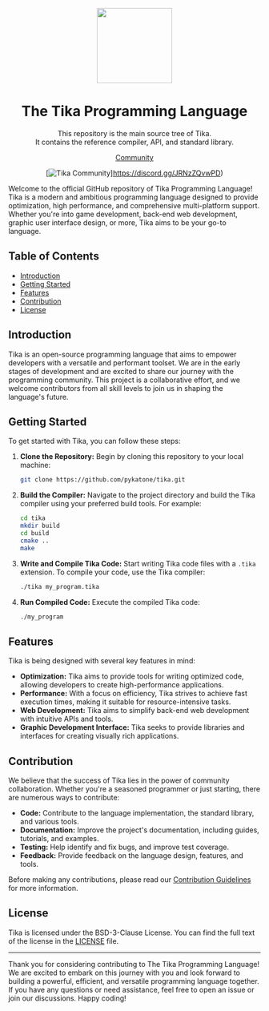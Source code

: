 <div align="center">
<p>
    <img width="150" src="https://github.com/Pykatone/tika/assets/83366765/50559462-3a92-4b0b-b0b8-39a9866234b9">
</p>
<h1>The Tika Programming Language</h1>

This repository is the main source tree of Tika. \
It contains the reference compiler, API, and standard library.

[Community](https://github.com/pykatone/tika/wiki)

[![Tika Community](https://dcbadge.vercel.app/api/server/wJyURhhc7r?style=flat)]https://discord.gg/JRNzZQvwPD)

</strong>

</div>
Welcome to the official GitHub repository of Tika Programming Language! Tika is a modern and ambitious programming language designed to provide optimization, high performance, and comprehensive multi-platform support. Whether you're into game development, back-end web development, graphic user interface design, or more, Tika aims to be your go-to language.

## Table of Contents

- [Introduction](#introduction)
- [Getting Started](#getting-started)
- [Features](#features)
- [Contribution](#contribution)
- [License](#license)

## Introduction

Tika is an open-source programming language that aims to empower developers with a versatile and performant toolset. We are in the early stages of development and are excited to share our journey with the programming community. This project is a collaborative effort, and we welcome contributors from all skill levels to join us in shaping the language's future.

## Getting Started

To get started with Tika, you can follow these steps:

1. **Clone the Repository:** Begin by cloning this repository to your local machine:

   ```bash
   git clone https://github.com/pykatone/tika.git
   ```

2. **Build the Compiler:** Navigate to the project directory and build the Tika compiler using your preferred build tools. For example:

   ```bash
   cd tika
   mkdir build
   cd build
   cmake ..
   make
   ```

3. **Write and Compile Tika Code:** Start writing Tika code files with a `.tika` extension. To compile your code, use the Tika compiler:

   ```bash
   ./tika my_program.tika
   ```

4. **Run Compiled Code:** Execute the compiled Tika code:

   ```bash
   ./my_program
   ```

## Features

Tika is being designed with several key features in mind:

- **Optimization:** Tika aims to provide tools for writing optimized code, allowing developers to create high-performance applications.
- **Performance:** With a focus on efficiency, Tika strives to achieve fast execution times, making it suitable for resource-intensive tasks.
- **Web Development:** Tika aims to simplify back-end web development with intuitive APIs and tools.
- **Graphic Development Interface:** Tika seeks to provide libraries and interfaces for creating visually rich applications.

## Contribution

We believe that the success of Tika lies in the power of community collaboration. Whether you're a seasoned programmer or just starting, there are numerous ways to contribute:

- **Code:** Contribute to the language implementation, the standard library, and various tools.
- **Documentation:** Improve the project's documentation, including guides, tutorials, and examples.
- **Testing:** Help identify and fix bugs, and improve test coverage.
- **Feedback:** Provide feedback on the language design, features, and tools.

Before making any contributions, please read our [Contribution Guidelines](CONTRIBUTING.md) for more information.

## License

Tika is licensed under the BSD-3-Clause License. You can find the full text of the license in the [LICENSE](LICENSE) file.

---

Thank you for considering contributing to The Tika Programming Language! We are excited to embark on this journey with you and look forward to building a powerful, efficient, and versatile programming language together. If you have any questions or need assistance, feel free to open an issue or join our discussions. Happy coding!
